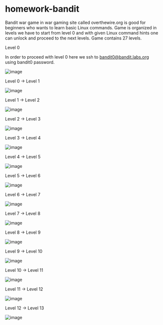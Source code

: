 # homework-bandit

Bandit war game in war gaming site called overthewire.org is good for beginners who wants to learn basic Linux commands. Game is organized in levels we have to start from level 0 and with given Linux command hints one can unlock and proceed to the next levels. Game contains 27 levels.

Level 0

In order to proceed with level 0 here  we ssh to bandit0@bandit.labs.org using  bandit0 password.

![image](https://cloud.githubusercontent.com/assets/18344284/14377947/23916066-fd90-11e5-9d56-e2316b7594ad.png)

Level 0 -> Level 1   

![image](https://cloud.githubusercontent.com/assets/18344284/14377963/3d21d402-fd90-11e5-9b59-beff1409f623.png)

Level 1 -> Level 2

![image](https://cloud.githubusercontent.com/assets/18344284/14377967/439b27ca-fd90-11e5-9ec6-517a2c61fa99.png)

Level 2 -> Level 3

![image](https://cloud.githubusercontent.com/assets/18344284/14377971/4b80a60e-fd90-11e5-812a-8960f55eb2c6.png)

Level 3 -> Level 4

![image](https://cloud.githubusercontent.com/assets/18344284/14377978/54a83922-fd90-11e5-9b70-b79adac7db0c.png)

Level 4 -> Level 5

![image](https://cloud.githubusercontent.com/assets/18344284/14377992/61411514-fd90-11e5-83b1-8bc1a4c5a4df.png)

Level 5 -> Level 6   

![image](https://cloud.githubusercontent.com/assets/18344284/14378000/6c309be8-fd90-11e5-8592-b096b5fb66a6.png)

Level 6 -> Level 7

![image](https://cloud.githubusercontent.com/assets/18344284/14378006/760ac86e-fd90-11e5-8490-af64359038ce.png)

Level 7 -> Level 8

![image](https://cloud.githubusercontent.com/assets/18344284/14378014/7da71dfc-fd90-11e5-8446-ba8a39d3bbfb.png)

Level 8 -> Level 9

![image](https://cloud.githubusercontent.com/assets/18344284/14378021/88f7f474-fd90-11e5-84cd-a360388629fd.png)

Level 9 -> Level 10

![image](https://cloud.githubusercontent.com/assets/18344284/14378031/92d803c6-fd90-11e5-831d-2b93029a498d.png)

Level 10 -> Level 11

![image](https://cloud.githubusercontent.com/assets/18344284/14378037/9963c888-fd90-11e5-9d5a-a18b3eddf9de.png)

Level 11 -> Level 12

![image](https://cloud.githubusercontent.com/assets/18344284/14378054/bb6a6cd4-fd90-11e5-83ac-ab9bb8d8b899.png)

Level 12 -> Level 13

![image](https://cloud.githubusercontent.com/assets/18344284/14378062/c39ec7d8-fd90-11e5-83ca-124eabd8a846.png)

